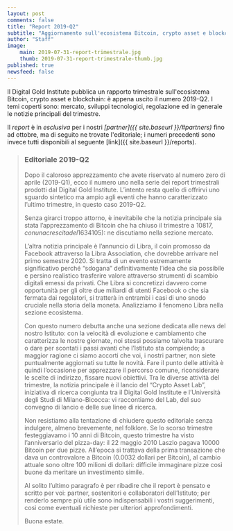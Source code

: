 ```yaml
---
layout: post
comments: false
title: "Report 2019-Q2"
subtitle: "Aggiornamento sull'ecosistema Bitcoin, crypto asset e blockchain"
author: "Staff"
image: 
    main: 2019-07-31-report-trimestrale.jpg
    thumb: 2019-07-31-report-trimestrale-thumb.jpg
published: true
newsfeed: false
---
```


Il Digital Gold Institute pubblica un rapporto trimestrale
sull'ecosistema Bitcoin, crypto asset e blockchain:
è appena uscito il numero 2019-Q2.
I temi coperti sono: mercato, sviluppi tecnologici,
regolazione ed in generale le notizie principali del trimestre.

Il _report_ è in *esclusiva* per i nostri
_[partner]({{ site.baseurl }}/#partners)_
fino ad ottobre,
ma di seguito ne trovate l'editoriale;
i numeri precedenti sono invece tutti
disponibili al seguente [link]({{ site.baseurl }}/reports).

> ### Editoriale 2019-Q2
>
>Dopo il caloroso apprezzamento che avete riservato al numero zero di aprile (2019-Q1), ecco il numero uno nella serie dei report trimestrali prodotti dal Digital Gold Institute. L’intento resta quello di offrirvi uno sguardo sintetico ma ampio agli eventi che hanno caratterizzato l’ultimo trimestre, in questo caso 2019-Q2.
>
>Senza girarci troppo attorno, è inevitabile che la notizia principale sia stata l’apprezzamento di Bitcoin che ha chiuso il trimestre a $10817, con una crescita del 163% rispetto al prezzo di riferimento del 31 marzo ($4105): ne discutiamo nella sezione mercato.
>
>L’altra notizia principale è l’annuncio di Libra, il coin promosso da Facebook attraverso la Libra Association, che dovrebbe arrivare nel primo semestre 2020. Si tratta di un evento estremamente significativo perché “sdogana” definitivamente l’idea che sia possibile e persino realistico trasferire valore attraverso strumenti di scambio digitali emessi da privati. Che Libra si concretizzi davvero come opportunità per gli oltre due miliardi di utenti Facebook o che sia fermata dai regolatori, si tratterà in entrambi i casi di uno snodo cruciale nella storia della moneta. Analizziamo il fenomeno Libra nella sezione ecosistema.
>
>Con questo numero debutta anche una sezione dedicata alle news del nostro Istituto: con la velocità di evoluzione e cambiamento che caratterizza le nostre giornate, noi stessi possiamo talvolta trascurare o dare per scontati i passi avanti che l’Istituto sta compiendo; a maggior ragione ci siamo accorti che voi, i nostri partner, non siete puntualmente aggiornati su tutte le novità. Fare il punto delle attività è quindi l’occasione per apprezzare il percorso comune, riconsiderare le scelte di indirizzo, fissare nuovi obiettivi. Tra le diverse attività del trimestre, la notizia principale è il lancio del “Crypto Asset Lab”, iniziativa di ricerca congiunta tra il Digital Gold Institute e l’Università degli Studi di Milano-Bicocca: vi raccontiamo del Lab, del suo convegno di lancio e delle sue linee di ricerca.
>
>Non resistiamo alla tentazione di chiudere questo editoriale senza indulgere, almeno brevemente, nel folklore. Se lo scorso trimestre festeggiavamo i 10 anni di Bitcoin, questo trimestre ha visto l’anniversario del pizza-day: il 22 maggio 2010 Laszlo pagava 10000 Bitcoin per due pizze. All’epoca si trattava della prima transazione che dava un controvalore a Bitcoin (0.0032 dollari per Bitcoin), al cambio attuale sono oltre 100 milioni di dollari: difficile immaginare pizze così buone da meritare un investimento simile.
>
>Al solito l’ultimo paragrafo è per ribadire che il report è pensato e scritto per voi: partner, sostenitori e collaboratori dell’Istituto; per renderlo sempre più utile sono indispensabili i vostri suggerimenti, così come eventuali richieste per ulteriori approfondimenti.
>
>Buona estate.
